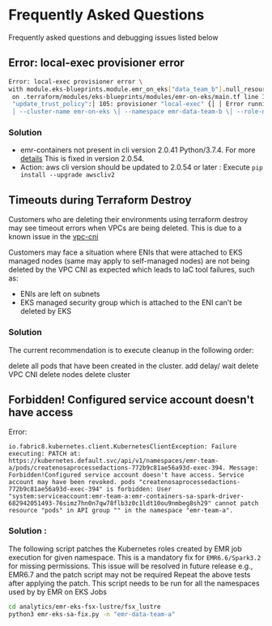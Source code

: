 # Frequently Asked Questions

Frequently asked questions and debugging issues listed below

## Error: local-exec provisioner error

```sh
Error: local-exec provisioner error \
with module.eks-blueprints.module.emr_on_eks["data_team_b"].null_resource.update_trust_policy,\
 on .terraform/modules/eks-blueprints/modules/emr-on-eks/main.tf line 105, in resource "null_resource" \
 "update_trust_policy":│ 105: provisioner "local-exec" {│ │ Error running command 'set -e│ │ aws emr-containers update-role-trust-policy \
 │ --cluster-name emr-on-eks \│ --namespace emr-data-team-b \│ --role-name emr-on-eks-emr-eks-data-team-b
```
### Solution

- emr-containers not present in cli version 2.0.41 Python/3.7.4. For more [details](https://github.com/aws/aws-cli/issues/6162)
  This is fixed in version 2.0.54.
- Action: aws cli version should be updated to 2.0.54 or later : Execute `pip install --upgrade awscliv2 `

## Timeouts during Terraform Destroy

Customers who are deleting their environments using terraform destroy may see timeout errors when VPCs are being deleted. This is due to a known issue in the [vpc-cni](https://github.com/aws/amazon-vpc-cni-k8s/issues/1223#issue-704536542)

Customers may face a situation where ENIs that were attached to EKS managed nodes (same may apply to self-managed nodes) are not being deleted by the VPC CNI as expected which leads to IaC tool failures, such as:

- ENIs are left on subnets
- EKS managed security group which is attached to the ENI can’t be deleted by EKS

### Solution

The current recommendation is to execute cleanup in the following order:

delete all pods that have been created in the cluster.
add delay/ wait
delete VPC CNI
delete nodes
delete cluster

## Forbidden! Configured service account doesn't have access

Error:

    io.fabric8.kubernetes.client.KubernetesClientException: Failure executing: PATCH at: https://kubernetes.default.svc/api/v1/namespaces/emr-team-a/pods/createnosaprocessedactions-772b9c81ae56a93d-exec-394. Message: Forbidden!Configured service account doesn't have access. Service account may have been revoked. pods "createnosaprocessedactions-772b9c81ae56a93d-exec-394" is forbidden: User "system:serviceaccount:emr-team-a:emr-containers-sa-spark-driver-682942051493-76simz7hn0n7qw78flb3z0c1ldt10ou9nmbeg8sh29" cannot patch resource "pods" in API group "" in the namespace "emr-team-a".

### Solution :
The following script patches the Kubernetes roles created by EMR job execution for given namespace.
This is a mandatory fix for `EMR6.6/Spark3.2` for missing permissions. This issue will be resolved in future release e.g., EMR6.7 and the patch script may not be required
Repeat the above tests after applying the patch. This script needs to be run for all the namespaces used by by EMR on EKS Jobs

```sh
cd analytics/emr-eks-fsx-lustre/fsx_lustre
python3 emr-eks-sa-fix.py -n "emr-data-team-a"
```
